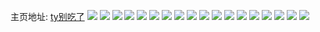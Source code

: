 主页地址: [ty别吃了](https://weibo.com/u/5514859195) 
![](https://wx4.sinaimg.cn/mw2000/0061dMNRly1h9q65gmtpbj30u0140tit.jpg) 
![](https://wx4.sinaimg.cn/mw2000/0061dMNRly1h9q65e17m8j30u014048n.jpg) 
![](https://wx4.sinaimg.cn/mw2000/0061dMNRly1h9jhyqe0p9j32c0340b2a.jpg) 
![](https://wx4.sinaimg.cn/mw2000/0061dMNRly1h9jhz6j7acj326n26nb29.jpg) 
![](https://wx4.sinaimg.cn/mw2000/0061dMNRly1h9jhzqi2f9j32c033y7wi.jpg) 
![](https://wx4.sinaimg.cn/mw2000/0061dMNRly1h9jhzonprtj31s02dckjm.jpg) 
![](https://wx4.sinaimg.cn/mw2000/0061dMNRly1h9jhzw6trcj32c0340npe.jpg) 
![](https://wx4.sinaimg.cn/mw2000/0061dMNRly1h9jhz9e1epj33402c0x6q.jpg) 
![](https://wx4.sinaimg.cn/mw2000/0061dMNRly1h9jhzt56a5j32c0340e82.jpg) 
![](https://wx4.sinaimg.cn/mw2000/0061dMNRly1h9jhz59h0ij31s02dcb2a.jpg) 
![](https://wx4.sinaimg.cn/mw2000/0061dMNRly1h9jhzyjb3rj32c033ze82.jpg) 
![](https://wx4.sinaimg.cn/mw2000/0061dMNRgy1h8s6r3a99pj323j2sp4qr.jpg) 
![](https://wx4.sinaimg.cn/mw2000/0061dMNRgy1h8s6rbcywoj316o1kw1kx.jpg) 
![](https://wx4.sinaimg.cn/mw2000/0061dMNRgy1h8s6rd0boaj30xe18iwz5.jpg) 
![](https://wx4.sinaimg.cn/mw2000/0061dMNRgy1h8s6r7ejv4j32dc35s1kz.jpg) 
![](https://wx4.sinaimg.cn/mw2000/0061dMNRgy1h8s6rguonkj32c03401ky.jpg) 
![](https://wx4.sinaimg.cn/mw2000/0061dMNRgy1h7h7ok993oj32c0340u0y.jpg) 
![](https://wx4.sinaimg.cn/mw2000/0061dMNRgy1h7h7oozmyej32c03401kz.jpg) 
